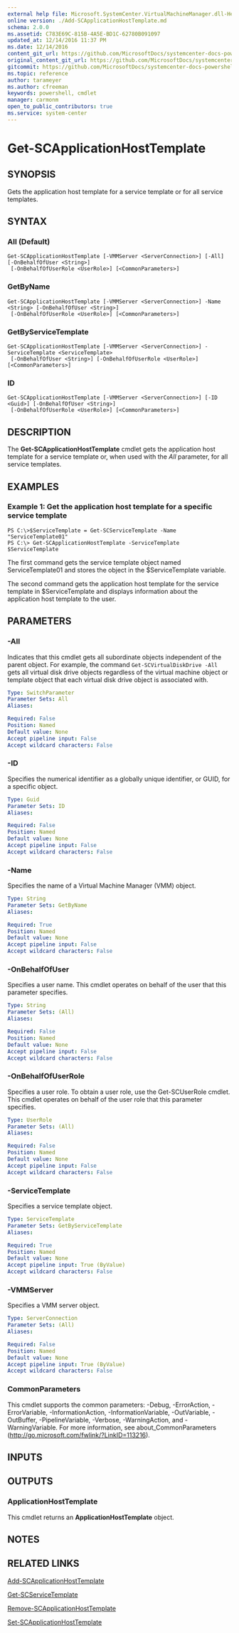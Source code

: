 ```yaml
---
external help file: Microsoft.SystemCenter.VirtualMachineManager.dll-Help.xml
online version: ./Add-SCApplicationHostTemplate.md
schema: 2.0.0
ms.assetid: C783E69C-815B-4A5E-BD1C-62780B091097
updated_at: 12/14/2016 11:37 PM
ms.date: 12/14/2016
content_git_url: https://github.com/MicrosoftDocs/systemcenter-docs-powershell/blob/master/systemcenter-cmdlets/SystemCenter2016/VirtualMachineManager/v1/Get-SCApplicationHostTemplate.md
original_content_git_url: https://github.com/MicrosoftDocs/systemcenter-docs-powershell/blob/master/systemcenter-cmdlets/SystemCenter2016/VirtualMachineManager/v1/Get-SCApplicationHostTemplate.md
gitcommit: https://github.com/MicrosoftDocs/systemcenter-docs-powershell/blob/ddd0fefc9adaabb9394eb6c21b33370913d1830d/systemcenter-cmdlets/SystemCenter2016/VirtualMachineManager/v1/Get-SCApplicationHostTemplate.md
ms.topic: reference
author: tarameyer
ms.author: cfreeman
keywords: powershell, cmdlet
manager: carmonm
open_to_public_contributors: true
ms.service: system-center
---
```


# Get-SCApplicationHostTemplate

## SYNOPSIS
Gets the application host template for a service template or for all service templates.

## SYNTAX

### All (Default)
```
Get-SCApplicationHostTemplate [-VMMServer <ServerConnection>] [-All] [-OnBehalfOfUser <String>]
 [-OnBehalfOfUserRole <UserRole>] [<CommonParameters>]
```

### GetByName
```
Get-SCApplicationHostTemplate [-VMMServer <ServerConnection>] -Name <String> [-OnBehalfOfUser <String>]
 [-OnBehalfOfUserRole <UserRole>] [<CommonParameters>]
```

### GetByServiceTemplate
```
Get-SCApplicationHostTemplate [-VMMServer <ServerConnection>] -ServiceTemplate <ServiceTemplate>
 [-OnBehalfOfUser <String>] [-OnBehalfOfUserRole <UserRole>] [<CommonParameters>]
```

### ID
```
Get-SCApplicationHostTemplate [-VMMServer <ServerConnection>] [-ID <Guid>] [-OnBehalfOfUser <String>]
 [-OnBehalfOfUserRole <UserRole>] [<CommonParameters>]
```

## DESCRIPTION
The **Get-SCApplicationHostTemplate** cmdlet gets the application host template for a service template or, when used with the *All* parameter, for all service templates.

## EXAMPLES

### Example 1: Get the application host template for a specific service template
```
PS C:\>$ServiceTemplate = Get-SCServiceTemplate -Name "ServiceTemplate01"
PS C:\> Get-SCApplicationHostTemplate -ServiceTemplate $ServiceTemplate
```

The first command gets the service template object named ServiceTemplate01 and stores the object in the $ServiceTemplate variable.

The second command gets the application host template for the service template in $ServiceTemplate and displays information about the application host template to the user.

## PARAMETERS

### -All
Indicates that this cmdlet gets all subordinate objects independent of the parent object.
For example, the command `Get-SCVirtualDiskDrive -All` gets all virtual disk drive objects regardless of the virtual machine object or template object that each virtual disk drive object is associated with.

```yaml
Type: SwitchParameter
Parameter Sets: All
Aliases: 

Required: False
Position: Named
Default value: None
Accept pipeline input: False
Accept wildcard characters: False
```

### -ID
Specifies the numerical identifier as a globally unique identifier, or GUID, for a specific object.

```yaml
Type: Guid
Parameter Sets: ID
Aliases: 

Required: False
Position: Named
Default value: None
Accept pipeline input: False
Accept wildcard characters: False
```

### -Name
Specifies the name of a Virtual Machine Manager (VMM) object.

```yaml
Type: String
Parameter Sets: GetByName
Aliases: 

Required: True
Position: Named
Default value: None
Accept pipeline input: False
Accept wildcard characters: False
```

### -OnBehalfOfUser
Specifies a user name.
This cmdlet operates on behalf of the user that this parameter specifies.

```yaml
Type: String
Parameter Sets: (All)
Aliases: 

Required: False
Position: Named
Default value: None
Accept pipeline input: False
Accept wildcard characters: False
```

### -OnBehalfOfUserRole
Specifies a user role.
To obtain a user role, use the Get-SCUserRole cmdlet.
This cmdlet operates on behalf of the user role that this parameter specifies.

```yaml
Type: UserRole
Parameter Sets: (All)
Aliases: 

Required: False
Position: Named
Default value: None
Accept pipeline input: False
Accept wildcard characters: False
```

### -ServiceTemplate
Specifies a service template object.

```yaml
Type: ServiceTemplate
Parameter Sets: GetByServiceTemplate
Aliases: 

Required: True
Position: Named
Default value: None
Accept pipeline input: True (ByValue)
Accept wildcard characters: False
```

### -VMMServer
Specifies a VMM server object.

```yaml
Type: ServerConnection
Parameter Sets: (All)
Aliases: 

Required: False
Position: Named
Default value: None
Accept pipeline input: True (ByValue)
Accept wildcard characters: False
```

### CommonParameters
This cmdlet supports the common parameters: -Debug, -ErrorAction, -ErrorVariable, -InformationAction, -InformationVariable, -OutVariable, -OutBuffer, -PipelineVariable, -Verbose, -WarningAction, and -WarningVariable. For more information, see about_CommonParameters (http://go.microsoft.com/fwlink/?LinkID=113216).

## INPUTS

## OUTPUTS

### ApplicationHostTemplate
This cmdlet returns an **ApplicationHostTemplate** object.

## NOTES

## RELATED LINKS

[Add-SCApplicationHostTemplate](xref:SystemCenter2016/VirtualMachineManager/v1/Add-SCApplicationHostTemplate.md)

[Get-SCServiceTemplate](xref:SystemCenter2016/VirtualMachineManager/v1/Get-SCServiceTemplate.md)

[Remove-SCApplicationHostTemplate](xref:SystemCenter2016/VirtualMachineManager/v1/Remove-SCApplicationHostTemplate.md)

[Set-SCApplicationHostTemplate](xref:SystemCenter2016/VirtualMachineManager/v1/Set-SCApplicationHostTemplate.md)

